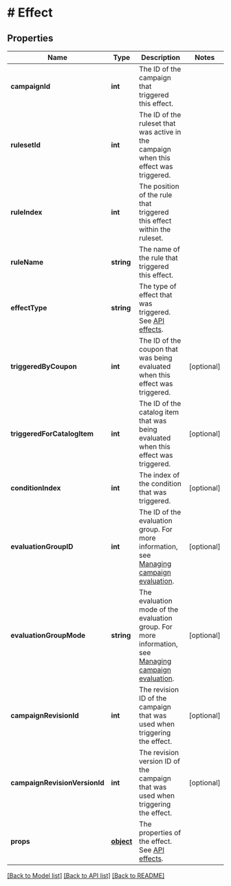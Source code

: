 # # Effect

## Properties

Name | Type | Description | Notes
------------ | ------------- | ------------- | -------------
**campaignId** | **int** | The ID of the campaign that triggered this effect. | 
**rulesetId** | **int** | The ID of the ruleset that was active in the campaign when this effect was triggered. | 
**ruleIndex** | **int** | The position of the rule that triggered this effect within the ruleset. | 
**ruleName** | **string** | The name of the rule that triggered this effect. | 
**effectType** | **string** | The type of effect that was triggered. See [API effects](https://docs.talon.one/docs/dev/integration-api/api-effects). | 
**triggeredByCoupon** | **int** | The ID of the coupon that was being evaluated when this effect was triggered. | [optional] 
**triggeredForCatalogItem** | **int** | The ID of the catalog item that was being evaluated when this effect was triggered. | [optional] 
**conditionIndex** | **int** | The index of the condition that was triggered. | [optional] 
**evaluationGroupID** | **int** | The ID of the evaluation group. For more information, see [Managing campaign evaluation](https://docs.talon.one/docs/product/applications/managing-campaign-evaluation). | [optional] 
**evaluationGroupMode** | **string** | The evaluation mode of the evaluation group. For more information, see [Managing campaign evaluation](https://docs.talon.one/docs/product/applications/managing-campaign-evaluation). | [optional] 
**campaignRevisionId** | **int** | The revision ID of the campaign that was used when triggering the effect. | [optional] 
**campaignRevisionVersionId** | **int** | The revision version ID of the campaign that was used when triggering the effect. | [optional] 
**props** | [**object**](.md) | The properties of the effect. See [API effects](https://docs.talon.one/docs/dev/integration-api/api-effects). | 

[[Back to Model list]](../../README.md#documentation-for-models) [[Back to API list]](../../README.md#documentation-for-api-endpoints) [[Back to README]](../../README.md)



